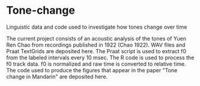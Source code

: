 # Tone-change
Linguistic data and code used to investigate how tones change over time

The current project consists of an acoustic analysis of the tones of Yuen Ren Chao from recordings published in 1922 (Chao 1922). 
WAV files and Praat TextGrids are deposited here.
The Praat script is used to extract f0 from the labeled intervals every 10 msec. 
The R code is used to process the f0 track data. f0 is normalized and raw time is converted to relative time. 
The code used to produce the figures that appear in the paper "Tone change in Mandarin" are deposited here. 
